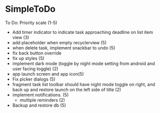 # SimpleToDo
To Do:
    Priority scale (1-5)
- Add timer indicator to indicate task approaching deadline on list item view (3)
- add placeholder when empty recyclerview (5)
- when delete task, implement snackbar to undo (5)
- fix back button override
- fix up styles (5)
- implement dark mode (toggle by night mode setting from android and user facing toggle) (2)
- app launch screen and app icon(5)
- Fix picker dialogs (5)
- fragment task list toolbar should have night mode toggle on right, and back up and restore launch on the left side of title (2)
- implement notifications. (5)
    - multiple reminders (2)
- Backup and restore db (5)
